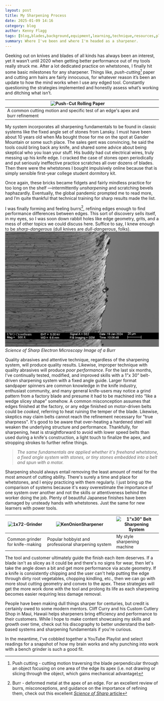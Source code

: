 ```yaml
---
layout: post
title: My Sharpening Process
date: 2025-01-09 14:16
category: blog
author: Kenny Flagg
tags: [blog,blades,background,equipment,learning,technique,resources,playlist]
summary: Where I've been and where I'm headed as a sharpener.
---
```


Geeking out on knives and blades of all kinds has always been an interest, yet it wasn’t until 2020 when getting better performance out of my tools really struck me. After a lot dedicated practice on whetstones, I finally hit some basic milestones for any sharpener. Things like, *push-cutting*[^1]  paper and cutting arm hairs are fairly innocuous, for whatever reason it’s been an update to how the mind works when I use any edged tool. Constantly questioning the strategies implemented and honestly assess what’s working and ditching what isn’t.

| ![Push-Cut Rolling Paper](assets/animate/pushCut.gif)                           |     |     |
| ------------------------------------------------------------------------------- | --- | --- |
| A common cutting motion and specific test of an edge's apex and burr refinement |     |     |

My system incorporates all sharpening fundamentals to be found in classic systems like the fixed angle set of stones from Lansky. I must have been about 10 years old when Ma bought those for me on the spot at Gander Mountain or some such place. The sales gent was convincing, he said the tools could bring back any knife, and shared some advice about being skeptical who you loan your stuff. His buddy had cut electrical wires, truly messing up his knife edge.  I cracked the case of stones open periodically and put seriously ineffective practice scratches all over dozens of blades.  Then there were the whetstones I bought impulsively online because that is simply sensible first-year college student dormitory kit.

Once again, these bricks became fidgets and fairly mindless practice for too long on the shelf —intermittently *unsharpening* and scratching bevels haphazardly. Eventually, the global pandemic prompted me to read more, and I’m quite thankful that technical training for sharp results made the list.

I was finally forming and feeling burrs[^2], refining edges enough to find performance differences between edges.  This sort of discovery sells itself, in my eyes, so I was soon down rabbit holes like edge geometry, grits, and a mess of other topics we could discuss here. Suffice to say, I knew enough to be *sharp-dangerous* (dull knives are *dull-dangerous*, folks).
![BurrSEM](assets/images/sciOfSharpBurrSEM.webp)
*Science of Sharp Electron Microscopy Image of a Burr*

Quality abrasives and attentive technique, regardless of the sharpening system, will produce quality results. Likewise, improper technique with quality abrasives will produce *poor performance*. For the last six months, I’ve continually tested, modified, and improved skills with a 1”x 30” belt-driven sharpening system with a fixed angle guide. Larger format sandpaper spinners are common knowledge in the knife industry, enthusiast community, and many general knife-users may notice a grind pattern from a factory blade and presume it had to be machined into “like a wedge slicey shape” somehow. A common misconception assumes that edges finished at the factory, or any edge finished on motor-driven belts could be *cooked*, referring to heat ruining the temper of the blade. Likewise, skeptics may claim belts cannot reach the refinement necessary for "true sharpness". It's good to be aware that over-heating a hardened steel will weaken the underlying structure and performance. Thankfully, for sharpening, heat is straightforward to avoid with lower speed belts than used during a knife's construction, a light touch to finalize the apex, and stropping strokes to further refine things.

> *The same fundamentals are applied whether it's freehand whetstone, a fixed angle system with stones, or tiny stones embedded into a belt and spun with a motor.*

Sharpening should always entail removing the least amount of metal for the most amount of cutting ability. There's surely a time and place for whetstones, and I enjoy practicing with them regularly. I just bring up the comparison of systems because it's easy overestimate the importance of one system over another and not the skills or attentiveness behind the worker doing the job. Plenty of beautiful Japanese finishes have been damaged by unsteady hands with whetstones. Just the same for new learners with power tools.  

| ![1x72-Grinder](https://images.squarespace-cdn.com/content/v1/57be6a81b8a79b77a14062c4/1659466703231-MQ0GVDCWUTNAHUKXRHFO/small_wheel_glamour-shot.jpg) | ![KenOnionSharpener](https://assets.katogroup.eu/i/katogroup/WORKSHARP_KEN_ONION_REVIEW-2?%24center=center&%24poi=poi&%24product-image%24=&fmt=auto&poi=%7B%24this.metadata.pointOfInterest.x%7D%2C%7B%24this.metadata.pointOfInterest.y%7D%2C%7B%24this.metadata.pointOfInterest.w%7D%2C%7B%24this.metadata.pointOfInterest.h%7D&scaleFit=%7B%28%24this.metadata.pointOfInterest%29%3F%24poi%3A%24center%7D&sm=c&w=762) | ![1"x30" Belt Sharpening System](https://static.wixstatic.com/media/106f82_43d9607515c44dfd9d2068096455e001~mv2.jpeg/v1/fill/w_980,h_1532,al_c,q_85,usm_0.66_1.00_0.01,enc_auto/106f82_43d9607515c44dfd9d2068096455e001~mv2.jpeg) |
| ------------------------------------------------------------------------------------------------------------------------------------------------------- | ------------------------------------------------------------------------------------------------------------------------------------------------------------------------------------------------------------------------------------------------------------------------------------------------------------------------------------------------------------------------------------------------------------------------ | --------------------------------------------------------------------------------------------------------------------------------------------------------------------------------------------------------------------------------- |
| Common grinder for knife-making                                                                                                                         | Popular hobbyist and professional sharpening system                                                                                                                                                                                                                                                                                                                                                                      | My style sharpening machine                                                                                                                                                                                                       |

The tool and customer ultimately guide the finish each item deserves. If a blade isn't as slicey as it could be and there's no signs for wear, then let's take the angle down a bit and get more performance via acute geometry. If a knife is consistently chipping and the user can't help putting the edge through dirty root vegetables, chopping kindling, etc., then we can go with more stout cutting geometry and convex to the apex. These strategies will get the more work done with the tool and prolong its life as each sharpening becomes easier requiring less damage removal.

People have been making dull things sharper for centuries, but credit is certainly owed to some modern mentors. Cliff Curry and his Custom Cutlery Shop in Maui, Hawaii helps sharpeners bring efficiency and performance to their customers. While I hope to make content showcasing my skills and growth over time, check out his discography to better understand the belt-based systems and sharpening fundamentals if you're curious.

In the meantime, I've cobbled together a YouTube Playlist and select readings for a snapshot of how my brain works and why punching into work with a bench grinder is such a good fit.

[^1]: Push cutting - cutting motion traversing the blade perpendicular through an object focusing on one area of the edge its apex (i.e. not drawing or slicing through the object, which gains mechanical advantage)
[^2]: Burr - deformed metal at the apex of an edge. For an excellent review of burrs, misconceptions, and guidance on the importance of  refining them, check out this excellent [*Science of Sharp* article](https://scienceofsharp.com/2024/02/03/seven-misconceptions-about-knife-burrs/)